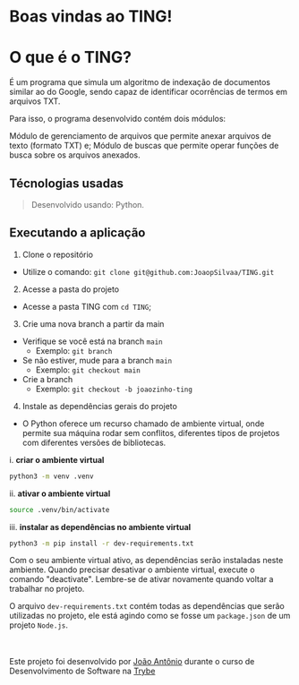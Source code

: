 
# Boas vindas ao TING!

# O que é o TING?

É um programa que simula um algoritmo de indexação de documentos similar ao do Google, sendo capaz de identificar ocorrências de termos em arquivos TXT.

Para isso, o programa desenvolvido contém dois módulos:

Módulo de gerenciamento de arquivos que permite anexar arquivos de texto (formato TXT) e;
Módulo de buscas que permite operar funções de busca sobre os arquivos anexados.

## Técnologias usadas

> Desenvolvido usando: Python.

## Executando a aplicação

1. Clone o repositório
- Utilize o comando: `git clone git@github.com:JoaopSilvaa/TING.git`<br />
2. Acesse a pasta do projeto
- Acesse a pasta TING com `cd TING`;<br />
3. Crie uma nova branch a partir da main
 - Verifique se você está na branch `main`
   * Exemplo: `git branch`
 - Se não estiver, mude para a branch `main`
   * Exemplo: `git checkout main`
 - Crie a branch
    * Exemplo: `git checkout -b joaozinho-ting`<br />
4. Instale as dependências gerais do projeto 

  - O Python oferece um recurso chamado de ambiente virtual, onde permite sua máquina rodar sem conflitos, diferentes tipos de projetos com diferentes versões de bibliotecas.

  i. **criar o ambiente virtual**

  ```bash
python3 -m venv .venv
  ```

  ii. **ativar o ambiente virtual**

  ```bash
source .venv/bin/activate
  ```

  iii. **instalar as dependências no ambiente virtual**

  ```bash
python3 -m pip install -r dev-requirements.txt
  ```

  Com o seu ambiente virtual ativo, as dependências serão instaladas neste ambiente.
  Quando precisar desativar o ambiente virtual, execute o comando "deactivate". Lembre-se de ativar novamente quando voltar a trabalhar no projeto.

  O arquivo `dev-requirements.txt` contém todas as dependências que serão utilizadas no projeto, ele está agindo como se fosse um `package.json` de um projeto `Node.js`.

<br><br>
Este projeto foi desenvolvido por [João Antônio](https://www.linkedin.com/in/joaoantoniosilvaa/) durante o curso de Desenvolvimento de Software na [Trybe](https://www.betrybe.com/) 
